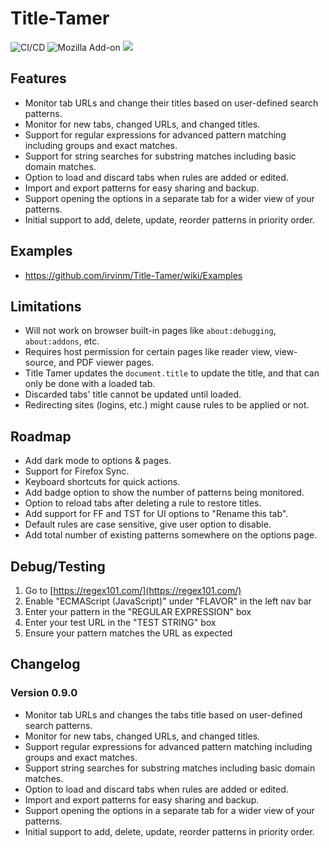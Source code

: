 # Title-Tamer

![CI/CD](https://github.com/irvinm/Title-Tamer/workflows/CI/CD/badge.svg) ![Mozilla Add-on](https://img.shields.io/amo/users/Title-Tamer.svg?style=flat-square) ![](https://img.shields.io/amo/v/Title-Tamer.svg?style=flat-square)

## Features
- Monitor tab URLs and change their titles based on user-defined search patterns.
- Monitor for new tabs, changed URLs, and changed titles.
- Support for regular expressions for advanced pattern matching including groups and exact matches.
- Support for string searches for substring matches including basic domain matches.
- Option to load and discard tabs when rules are added or edited.
- Import and export patterns for easy sharing and backup.
- Support opening the options in a separate tab for a wider view of your patterns.
- Initial support to add, delete, update, reorder patterns in priority order.

## Examples
- https://github.com/irvinm/Title-Tamer/wiki/Examples

## Limitations
- Will not work on browser built-in pages like `about:debugging`, `about:addons`, etc.
- Requires host permission for certain pages like reader view, view-source, and PDF viewer pages.
- Title Tamer updates the `document.title` to update the title, and that can only be done with a loaded tab.
- Discarded tabs' title cannot be updated until loaded.
- Redirecting sites (logins, etc.) might cause rules to be applied or not.

## Roadmap
- Add dark mode to options & pages.
- Support for Firefox Sync.
- Keyboard shortcuts for quick actions.
- Add badge option to show the number of patterns being monitored.
- Option to reload tabs after deleting a rule to restore titles.
- Add support for FF and TST for UI options to "Rename this tab".
- Default rules are case sensitive, give user option to disable.
- Add total number of existing patterns somewhere on the options page.

## Debug/Testing
1. Go to [https://regex101.com/](https://regex101.com/)
2. Enable "ECMAScript (JavaScript)" under "FLAVOR" in the left nav bar
3. Enter your pattern in the "REGULAR EXPRESSION" box
4. Enter your test URL in the "TEST STRING" box
5. Ensure your pattern matches the URL as expected

## Changelog
### Version 0.9.0
- Monitor tab URLs and changes the tabs title based on user-defined search patterns.
- Monitor for new tabs, changed URLs, and changed titles.
- Support regular expressions for advanced pattern matching including groups and exact matches.
- Support string searches for substring matches including basic domain matches.
- Option to load and discard tabs when rules are added or edited.
- Import and export patterns for easy sharing and backup.
- Support opening the options in a separate tab for a wider view of your patterns.
- Initial support to add, delete, update, reorder patterns in priority order.